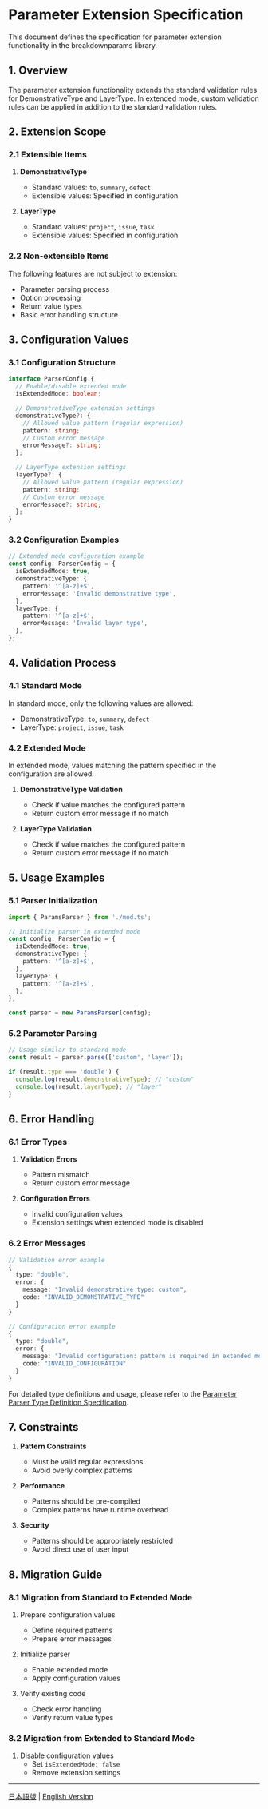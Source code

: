 # Parameter Extension Specification

This document defines the specification for parameter extension functionality in the breakdownparams library.

## 1. Overview

The parameter extension functionality extends the standard validation rules for DemonstrativeType and LayerType.
In extended mode, custom validation rules can be applied in addition to the standard validation rules.

## 2. Extension Scope

### 2.1 Extensible Items

1. **DemonstrativeType**
   - Standard values: `to`, `summary`, `defect`
   - Extensible values: Specified in configuration

2. **LayerType**
   - Standard values: `project`, `issue`, `task`
   - Extensible values: Specified in configuration

### 2.2 Non-extensible Items

The following features are not subject to extension:

- Parameter parsing process
- Option processing
- Return value types
- Basic error handling structure

## 3. Configuration Values

### 3.1 Configuration Structure

```typescript
interface ParserConfig {
  // Enable/disable extended mode
  isExtendedMode: boolean;

  // DemonstrativeType extension settings
  demonstrativeType?: {
    // Allowed value pattern (regular expression)
    pattern: string;
    // Custom error message
    errorMessage?: string;
  };

  // LayerType extension settings
  layerType?: {
    // Allowed value pattern (regular expression)
    pattern: string;
    // Custom error message
    errorMessage?: string;
  };
}
```

### 3.2 Configuration Examples

```typescript
// Extended mode configuration example
const config: ParserConfig = {
  isExtendedMode: true,
  demonstrativeType: {
    pattern: '^[a-z]+$',
    errorMessage: 'Invalid demonstrative type',
  },
  layerType: {
    pattern: '^[a-z]+$',
    errorMessage: 'Invalid layer type',
  },
};
```

## 4. Validation Process

### 4.1 Standard Mode

In standard mode, only the following values are allowed:

- DemonstrativeType: `to`, `summary`, `defect`
- LayerType: `project`, `issue`, `task`

### 4.2 Extended Mode

In extended mode, values matching the pattern specified in the configuration are allowed:

1. **DemonstrativeType Validation**
   - Check if value matches the configured pattern
   - Return custom error message if no match

2. **LayerType Validation**
   - Check if value matches the configured pattern
   - Return custom error message if no match

## 5. Usage Examples

### 5.1 Parser Initialization

```typescript
import { ParamsParser } from './mod.ts';

// Initialize parser in extended mode
const config: ParserConfig = {
  isExtendedMode: true,
  demonstrativeType: {
    pattern: '^[a-z]+$',
  },
  layerType: {
    pattern: '^[a-z]+$',
  },
};

const parser = new ParamsParser(config);
```

### 5.2 Parameter Parsing

```typescript
// Usage similar to standard mode
const result = parser.parse(['custom', 'layer']);

if (result.type === 'double') {
  console.log(result.demonstrativeType); // "custom"
  console.log(result.layerType); // "layer"
}
```

## 6. Error Handling

### 6.1 Error Types

1. **Validation Errors**
   - Pattern mismatch
   - Return custom error message

2. **Configuration Errors**
   - Invalid configuration values
   - Extension settings when extended mode is disabled

### 6.2 Error Messages

```typescript
// Validation error example
{
  type: "double",
  error: {
    message: "Invalid demonstrative type: custom",
    code: "INVALID_DEMONSTRATIVE_TYPE"
  }
}

// Configuration error example
{
  type: "double",
  error: {
    message: "Invalid configuration: pattern is required in extended mode",
    code: "INVALID_CONFIGURATION"
  }
}
```

For detailed type definitions and usage, please refer to the [Parameter Parser Type Definition Specification](params_type.md).

## 7. Constraints

1. **Pattern Constraints**
   - Must be valid regular expressions
   - Avoid overly complex patterns

2. **Performance**
   - Patterns should be pre-compiled
   - Complex patterns have runtime overhead

3. **Security**
   - Patterns should be appropriately restricted
   - Avoid direct use of user input

## 8. Migration Guide

### 8.1 Migration from Standard to Extended Mode

1. Prepare configuration values
   - Define required patterns
   - Prepare error messages

2. Initialize parser
   - Enable extended mode
   - Apply configuration values

3. Verify existing code
   - Check error handling
   - Verify return value types

### 8.2 Migration from Extended to Standard Mode

1. Disable configuration values
   - Set `isExtendedMode: false`
   - Remove extension settings

---

[日本語版](custom_params.ja.md) | [English Version](custom_params.md) 